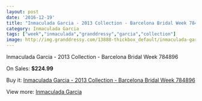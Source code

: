 ```yaml
---
layout: post
date: '2016-12-19'
title: "Inmaculada Garcia - 2013 Collection - Barcelona Bridal Week 784896"
category: Inmaculada Garcia
tags: ["week","inmaculada","granddressy","garcia","collection"]
image: http://img.granddressy.com/13888-thickbox_default/inmaculada-garcia-2013-collection-barcelona-bridal-week-784896.jpg
---
```

Inmaculada Garcia - 2013 Collection - Barcelona Bridal Week 784896

On Sales: **$224.99**
<a href="https://www.granddressy.com/en/inmaculada-garcia/12956-inmaculada-garcia-2013-collection-barcelona-bridal-week-784896.html"><amp-img layout="responsive" width="600" height="600" src="//img.granddressy.com/13888-thickbox_default/inmaculada-garcia-2013-collection-barcelona-bridal-week-784896.jpg" alt="Inmaculada Garcia - 2013 Collection - Barcelona Bridal Week 784896 0" /></a>

Buy it: [Inmaculada Garcia - 2013 Collection - Barcelona Bridal Week 784896](https://www.granddressy.com/en/inmaculada-garcia/12956-inmaculada-garcia-2013-collection-barcelona-bridal-week-784896.html "Inmaculada Garcia - 2013 Collection - Barcelona Bridal Week 784896")

View more: [Inmaculada Garcia](https://www.granddressy.com/en/74-inmaculada-garcia "Inmaculada Garcia")